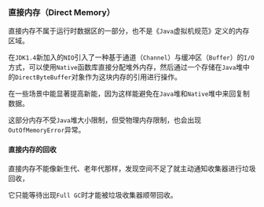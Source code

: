 ### 直接内存（Direct Memory）

直接内存不属于运行时数据区的一部分，也不是《`Java`虚拟机规范》定义的内存区域。

在`JDK1.4`新加入的`NIO`引入了一种基于通道（`Channel`）与缓冲区（`Buffer`）的`I/O`方式，可以使用`Native`函数库直接分配堆外内存，然后通过一个存储在`Java`堆中的`DirectByteBuffer`对象作为这块内存的引用进行操作。

在一些场景中能显著提高新能，因为这样能避免在`Java`堆和`Native`堆中来回复制数据。

这部分内存不受`Java`堆大小限制，但受物理内存限制，也会出现`OutOfMemoryError`异常。

#### 直接内存的回收

直接内存不能像新生代、老年代那样，发现空间不足了就主动通知收集器进行垃圾回收，

它只能等待出现`Full GC`时才能被垃圾收集器顺带回收。